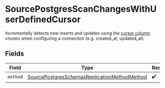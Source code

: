 # SourcePostgresScanChangesWithUserDefinedCursor

Incrementally detects new inserts and updates using the <a href="https://docs.airbyte.com/understanding-airbyte/connections/incremental-append/#user-defined-cursor">cursor column</a> chosen when configuring a connection (e.g. created_at, updated_at).


## Fields

| Field                                                                                                               | Type                                                                                                                | Required                                                                                                            | Description                                                                                                         |
| ------------------------------------------------------------------------------------------------------------------- | ------------------------------------------------------------------------------------------------------------------- | ------------------------------------------------------------------------------------------------------------------- | ------------------------------------------------------------------------------------------------------------------- |
| `method`                                                                                                            | [SourcePostgresSchemasReplicationMethodMethod](../../models/shared/SourcePostgresSchemasReplicationMethodMethod.md) | :heavy_check_mark:                                                                                                  | N/A                                                                                                                 |
